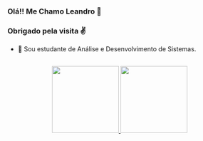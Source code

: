 ### Olá!! Me Chamo Leandro 👋
### Obrigado pela visita ✌

- 🌱 Sou estudante de Análise e Desenvolvimento de Sistemas.
##

<div align="center">
  <a href="https://github.com/l-lisboa">
  <img height="150em" src="https://github-readme-stats.vercel.app/api?username=l-lisboa&show_icons=true&theme=dracula&include_all_commits=true&count_private=true"/>
  <img height="150em" src="https://github-readme-stats.vercel.app/api/top-langs/?username=l-lisboa&layout=compact&langs_count=7&theme=dracula"/>
</div>
